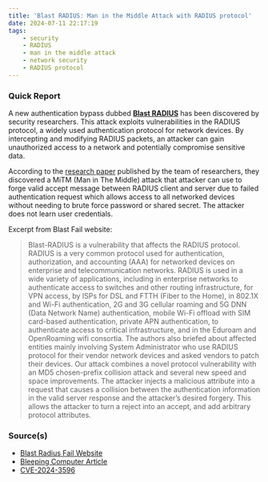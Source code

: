 ```yaml
---
title: 'Blast RADIUS: Man in the Middle Attack with RADIUS protocol'
date: 2024-07-11 22:17:19
tags:
    - security
    - RADIUS
    - man in the middle attack
    - network security
    - RADIUS protocol
---
```


### Quick Report

A new authentication bypass dubbed **[Blast RADIUS][def]** has been discovered by security researchers. This attack exploits vulnerabilities in the RADIUS protocol, a widely used authentication protocol for network devices. By intercepting and modifying RADIUS packets, an attacker can gain unauthorized access to a network and potentially compromise sensitive data.
<!-- more -->

According to the [research paper][def2] published by the team of researchers, they discovered a MiTM (Man in The Middle) attack that attacker can use to forge valid accept message between RADIUS client and server due to failed authentication request which allows access to all networked devices without needing to brute force password or shared secret. The attacker does not learn user credentials.

Excerpt from Blast Fail website:
> Blast-RADIUS is a vulnerability that affects the RADIUS protocol. RADIUS is a very common protocol used for authentication, authorization, and accounting (AAA) for networked devices on enterprise and telecommunication networks.
RADIUS is used in a wide variety of applications, including in enterprise networks to authenticate access to switches and other routing infrastructure, for VPN access, by ISPs for DSL and FTTH (Fiber to the Home), in 802.1X and Wi-Fi authentication, 2G and 3G cellular roaming and 5G DNN (Data Network Name) authentication, mobile Wi-Fi offload with SIM card-based authentication, private APN authentication, to authenticate access to critical infrastructure, and in the Eduroam and OpenRoaming wifi consortia.
The authors also briefed about affected entities mainly involving System Administrator who use RADIUS protocol for their vendor network devices and asked vendors to patch their devices.
Our attack combines a novel protocol vulnerability with an MD5 chosen-prefix collision attack and several new speed and space improvements. The attacker injects a malicious attribute into a request that causes a collision between the authentication information in the valid server response and the attacker’s desired forgery. This allows the attacker to turn a reject into an accept, and add arbitrary protocol attributes.

### Source(s)

- [Blast Radius Fail Website][def]
- [Bleeping Computer Article][def3]
- [CVE-2024-3596][def4]

[def]: https://www.blastradius.fail/
[def2]: https://www.blastradius.fail/pdf/radius.pdf
[def3]: https://www.bleepingcomputer.com/news/security/new-blast-radius-attack-bypasses-widely-used-radius-authentication/
[def4]: https://cve.mitre.org/cgi-bin/cvename.cgi?name=CVE-2024-3596
